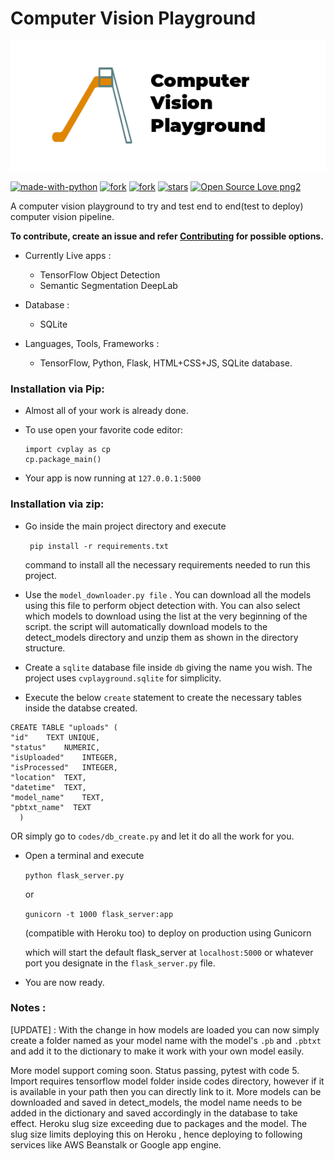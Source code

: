 # Computer Vision Playground

<p align="center">
  <img src="https://raw.githubusercontent.com/ashwin-phadke/cvplayground/master/readme_assets/logo.png" alt="Logo from pixabay images"/>
</p>

[![made-with-python](https://img.shields.io/badge/Made%20with-Python-1f425f.svg)](https://www.python.org/) 
[![fork](https://img.shields.io/github/forks/ashwin-phadke/cvplayground)](https://img.shields.io/github/forks/ashwin-phadke/cvplayground)
[![fork](https://img.shields.io/badge/python-3.6%2B-orange)](https://img.shields.io/badge/python-3.6%2B-orange)
[![stars](https://img.shields.io/github/stars/ashwin-phadke/cvplayground)](https://img.shields.io/github/stars/ashwin-phadke/cvplayground)
[![Open Source Love png2](https://badges.frapsoft.com/os/v2/open-source.png?v=103)](https://github.com/ellerbrock/open-source-badges/)

A computer vision playground to try and test end to end(test to deploy) computer vision pipeline. 

 **To contribute, create an issue and refer [Contributing](https://github.com/ashwin-phadke/cvplayground/blob/master/CONTRIBUTING.md) for possible options.**


- Currently Live apps :
   - TensorFlow Object Detection
   - Semantic Segmentation DeepLab

- Database : 
  - SQLite

- Languages, Tools, Frameworks : 
  - TensorFlow, Python, Flask, HTML+CSS+JS, SQLite database.

### Installation via Pip:
- Almost all of your work is already done.
- To use open your favorite code editor:

  ```
  import cvplay as cp
  cp.package_main()
  ```

- Your app is now running at `127.0.0.1:5000`

### Installation via zip:

- Go inside the main project directory and execute  

    ``` pip install -r requirements.txt```

  command to install all the necessary requirements needed to run this project.

- Use the `model_downloader.py file` . You can download all the models using this file to perform object detection with. 
You can also select which models to download using the list at the very beginning of the script. 
the script will automatically download models to the detect_models directory and unzip them as shown in the directory structure.

- Create a `sqlite` database file inside `db` giving the name you wish. The project uses `cvplayground.sqlite` for simplicity.

- Execute the below `create` statement to create the necessary tables inside the databse created.

```
CREATE TABLE "uploads" (
"id"	TEXT UNIQUE,
"status"	NUMERIC,
"isUploaded"	INTEGER,
"isProcessed"	INTEGER,
"location"	TEXT,
"datetime"	TEXT,
"model_name"	TEXT,
"pbtxt_name"  TEXT
  )

```

OR simply go to `codes/db_create.py` and let it do all the work for you.
- Open a terminal and execute 

    ``` python flask_server.py ```     

    or

    ```gunicorn -t 1000 flask_server:app```
    
    (compatible with Heroku too) to deploy on production using Gunicorn

  which will start the default flask_server at `localhost:5000` or whatever port you designate in the `flask_server.py` file.

- You are now ready.

### Notes : 
[UPDATE] :  With the change in how models are loaded you can now simply create a folder named as your model name with the model's `.pb` and `.pbtxt` and add it to the dictionary to make it work with your own model easily.


More model support coming soon. Status passing, pytest with code 5. Import requires tensorflow model folder inside codes directory, however if it is available in your path then you can directly link to it. 
More models can be downloaded and saved in detect_models, the model name needs to be added in the dictionary and saved accordingly in the database to take effect.
Heroku slug size exceeding due to packages and the model.
The slug size limits deploying this on Heroku , hence deploying to following services like AWS Beanstalk or Google app engine.

